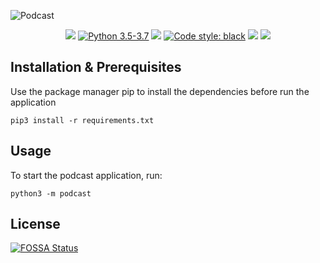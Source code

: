 ![Podcast](/art/podcast_wide.png)
<p align="center">
    <a target="_blank" href="https://github.com/pod-cast/podcast/graphs/contributors" alt="Contributors">
        <img src="https://img.shields.io/github/contributors/pod-cast/podcast" /></a>
    <a target="_blank" href="https://www.python.org/downloads/">
        <img src="https://img.shields.io/badge/python-3.5%20%7C%203.6%20%7C%203.7-blue"
            alt="Python 3.5-3.7"/></a>
<a target="_blank" href="https://github.com/pod-cast/podcast/pulse" alt="Activity">
        <img src="https://img.shields.io/github/commit-activity/m/pod-cast/podcast" /></a>
    <a class="reference external" href="https://github.com/psf/black"><img alt="Code style: black" src="https://img.shields.io/badge/code%20style-black-000000.svg"></a>
<a href="https://app.fossa.io/projects/git%2Bgithub.com%2Fpod-cast%2Fpodcast?ref=badge_shield" alt="FOSSA Status"><img src="https://app.fossa.io/api/projects/git%2Bgithub.com%2Fpod-cast%2Fpodcast.svg?type=shield"/></a>
    <a target="_blank" href="https://github.com/pod-cast/podcast/blob/dev/LICENSE" alt="License">
        <img src="https://img.shields.io/github/license/pod-cast/podcast" /></a>
</p>

## Installation & Prerequisites
Use the package manager pip to install the dependencies before run the application
```
pip3 install -r requirements.txt
```

## Usage
To start the podcast application, run:
```
python3 -m podcast
```


## License
[![FOSSA Status](https://app.fossa.io/api/projects/git%2Bgithub.com%2Fpod-cast%2Fpodcast.svg?type=large)](https://app.fossa.io/projects/git%2Bgithub.com%2Fpod-cast%2Fpodcast?ref=badge_large)
